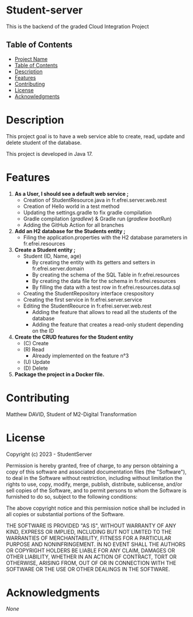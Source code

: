 # Student-server

This is the backend of the graded Cloud Integration Project

## Table of Contents

- [Project Name](#Student-server)
- [Table of Contents](#table-of-contents)
- [Description](#description)
- [Features](#features)
- [Contributing](#contributing)
- [License](#license)
- [Acknowledgments](#acknowledgments)

# Description

This project goal is to have a web service able to create, read, update and delete student of the database.

This project is developed in Java 17.

# Features

1. **As a User, I should see a default web service ;**
   - Creation of StudentResource.java in fr.efrei.server.web.rest
   - Creation of Hello world in a test method
   - Updating the settings.gradle to fix gradle compilation
   - Gradle compilation (_gradlew_) & Gradle run (_gradlew bootRun_)
   - Adding the GitHub Action for all branches
2. **Add an H2 database for the Students entity ;**
   - Filing the application.properties with the H2 database parameters in fr.efrei.resources
3. **Create a Student entity ;**
   - Student (ID, Name, age)
     - By creating the entity with its getters and setters in fr.efrei.server.domain
     - By creating the schema of the SQL Table in fr.efrei.resources
     - By creating the data file for the schema in fr.efrei.resources
     - By filling the data with a test row in fr.efrei.resources.data.sql
   - Creating the StudentRepository interface crespository
   - Creating the first service in fr.efrei.server.service
   - Editing the StudentReource in fr.efrei.server.web.rest
     - Adding the feature that allows to read all the students of the database
     - Adding the feature that creates a read-only student depending on the ID
4. **Create the CRUD features for the Student entity**
   - (C) Create
   - (R) Read
     - Already implemented on the feature n°3
   - (U) Update
   - (D) Delete
4. **Package the project in a Docker file.**

# Contributing

Matthew DAVID, Student of M2-Digital Transformation

# License

Copyright (c) 2023 - StudentServer

Permission is hereby granted, free of charge, to any person obtaining a copy of this software and associated documentation files (the "Software"), to deal in the Software without restriction, including without limitation the rights to use, copy, modify, merge, publish, distribute, sublicense, and/or sell copies of the Software, and to permit persons to whom the Software is furnished to do so, subject to the following conditions:

The above copyright notice and this permission notice shall be included in all copies or substantial portions of the Software.

THE SOFTWARE IS PROVIDED "AS IS", WITHOUT WARRANTY OF ANY KIND, EXPRESS OR IMPLIED, INCLUDING BUT NOT LIMITED TO THE WARRANTIES OF MERCHANTABILITY, FITNESS FOR A PARTICULAR PURPOSE AND NONINFRINGEMENT. IN NO EVENT SHALL THE AUTHORS OR COPYRIGHT HOLDERS BE LIABLE FOR ANY CLAIM, DAMAGES OR OTHER LIABILITY, WHETHER IN AN ACTION OF CONTRACT, TORT OR OTHERWISE, ARISING FROM, OUT OF OR IN CONNECTION WITH THE SOFTWARE OR THE USE OR OTHER DEALINGS IN THE SOFTWARE.

# Acknowledgments

_None_
